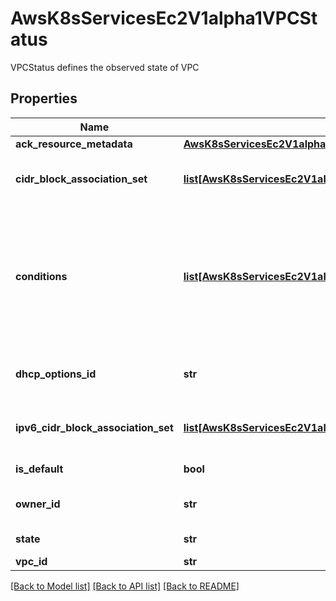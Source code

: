 # AwsK8sServicesEc2V1alpha1VPCStatus

VPCStatus defines the observed state of VPC
## Properties
Name | Type | Description | Notes
------------ | ------------- | ------------- | -------------
**ack_resource_metadata** | [**AwsK8sServicesEc2V1alpha1DHCPOptionsStatusAckResourceMetadata**](AwsK8sServicesEc2V1alpha1DHCPOptionsStatusAckResourceMetadata.md) |  | [optional] 
**cidr_block_association_set** | [**list[AwsK8sServicesEc2V1alpha1VPCStatusCidrBlockAssociationSet]**](AwsK8sServicesEc2V1alpha1VPCStatusCidrBlockAssociationSet.md) | Information about the IPv4 CIDR blocks associated with the VPC. | [optional] 
**conditions** | [**list[AwsK8sServicesEc2V1alpha1DHCPOptionsStatusConditions]**](AwsK8sServicesEc2V1alpha1DHCPOptionsStatusConditions.md) | All CRS managed by ACK have a common &#x60;Status.Conditions&#x60; member that contains a collection of &#x60;ackv1alpha1.Condition&#x60; objects that describe the various terminal states of the CR and its backend AWS service API resource | [optional] 
**dhcp_options_id** | **str** | The ID of the set of DHCP options you&#39;ve associated with the VPC. | [optional] 
**ipv6_cidr_block_association_set** | [**list[AwsK8sServicesEc2V1alpha1VPCStatusIpv6CIDRBlockAssociationSet]**](AwsK8sServicesEc2V1alpha1VPCStatusIpv6CIDRBlockAssociationSet.md) | Information about the IPv6 CIDR blocks associated with the VPC. | [optional] 
**is_default** | **bool** | Indicates whether the VPC is the default VPC. | [optional] 
**owner_id** | **str** | The ID of the Amazon Web Services account that owns the VPC. | [optional] 
**state** | **str** | The current state of the VPC. | [optional] 
**vpc_id** | **str** | The ID of the VPC. | [optional] 

[[Back to Model list]](../README.md#documentation-for-models) [[Back to API list]](../README.md#documentation-for-api-endpoints) [[Back to README]](../README.md)


